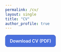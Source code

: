 ```yaml
---
permalink: /cv/
layout: single
title: "CV"
author_profile: true
---
```


<!-- Page-scoped styles (minimal, theme-aware) -->
<style>
.cv-wrap{margin:.4rem 0 1.2rem}
.btn{display:inline-block;font-weight:600;text-decoration:none;border-radius:8px;padding:10px 14px;border:1px solid #3f5fc0;background:#4a6fdd;color:#fff;transition:background-color .2s ease,border-color .2s ease,transform .02s ease}
.btn:hover{background:#3f5fc0;border-color:#3552a6}
.btn:active{transform:translateY(1px)}
.small{font-size:.92rem;opacity:.9;margin-top:.6rem}
</style>

<div class="cv-wrap">
  <a class="btn" href="/files/Aadit_CV_Fall2025.pdf">Download CV (PDF)</a>
</div>
